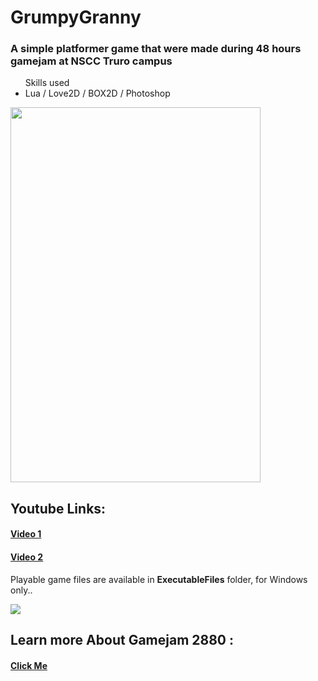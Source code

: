 # GrumpyGranny
<h3>A simple platformer game that were made during 48 hours gamejam at NSCC Truro campus</h3>
<ul>Skills used
<li>Lua / Love2D / BOX2D / Photoshop </li>
</ul>

<img src="https://www.dropbox.com/s/lik1xlgp7w59bts/grannySplash.png?dl=1" width="400" height="600">


<h2>Youtube Links: </h2>
<h4><a href="https://youtu.be/tupRq0_FLQk" >Video 1</a></h4>
<h4><a href="https://youtu.be/er98VFuuEhU" >Video 2</a></h4>

<p>Playable game files are available in <strong>ExecutableFiles</strong> folder, for Windows only..</p>

<img src="https://www.dropbox.com/s/9o273xdw8ccl4ri/gamejamSplash-min.png?dl=1">

<h2>Learn more About Gamejam 2880 : </h2>
<h4><a href="https://twitter.com/hashtag/GameJam2880?src=hash">Click Me</a></h4>


